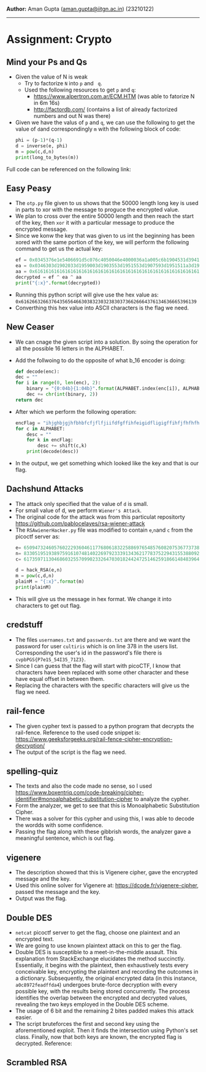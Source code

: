 **Author:** Aman Gupta (aman.gupta@iitgn.ac.in) (23210122)
*****************************************************************
# Assignment: Crypto

## Mind your Ps and Qs
- Given the value of N is weak
    - Try to factorize `N` into `p` and ` q`.
    - Used the following resources to get `p` and `q`:
        - https://www.alpertron.com.ar/ECM.HTM (was able to fatorize N in 6m 16s)
        - http://factordb.com/ (contains a list of already factorized numbers and out N was there)
- Given we have the valus of `p` and `q`, we can use the following to get the value of `d`and correspondingly `m` with the following block of code:
    ```python
    phi = (p-1)*(q-1)
    d = inverse(e, phi)
    m = pow(c,d,n)
    print(long_to_bytes(m))
     ```
Full code can be referenced on the following link: 

## Easy Peasy
- The `otp.py` file given to us shows that the 50000 length long key is used in parts to xor with the message to proguce the encrypted value.
- We plan to cross over the entire 50000 length and then reach the start of the key, then `xor` it with a particular message to produce the encrypted message.
- Since we konw the key that was given to us int the beginning has been xored with the same portion of the key, we will perform the following command to get us the actual key:
    ```python
    ef = 0x0345376e1e5406691d5c076c4050046e4000036a1a005c6b1904531d3941055d
    ea = 0x0346303d1902033d1959003d1903553d1951553d1907593d1951511a3d190505
    aa = 0x6161616161616161616161616161616161616161616161616161616161616161
    decrypted = ef ^ ea ^ aa
    print("{:x}".format(decrypted))
    ```
- Running this python script will give use the hex value as: `0x6162663266376435656466303832303238303736626664376134636665396139`
- Converthing this hex value into ASCII characters is the flag we need.

## New Ceaser
- We can cnage the given script into a solution. By soing the operation for all the possible 16 letters in the ALPHABET.
- Add the follwoing to do the opposite of what b_16 encoder is doing:
    ```python
    def decode(enc):
    dec = ""
    for i in range(0, len(enc), 2):
        binary = "{0:04b}{1:04b}".format(ALPHABET.index(enc[i]), ALPHABET.index(enc[i+1]))
        dec += chr(int(binary, 2))
    return dec
    ```
    
- After which we perform the following operation:
    ```python
    encFlag = "ihjghbjgjhfbhbfcfjflfjiifdfgffihfeigidfligigffihfjfhfhfhigfjfffjfeihihfdieiei"
    for c in ALPHABET:
	    desc = ""
	    for k in encFlag:
		    desc += shift(c,k)
	    print(decode(desc))
    ```
    
- In the output, we get something which looked like the key and that is our flag.

## Dachshund Attacks
- The attack only specified that the value of `d` is small.
- For small value of d, we perform `Wiener's Attack`.
- The original code for the attack was from this particulat repositorty https://github.com/pablocelayes/rsa-wiener-attack
- The `RSAwienerHacker.py` file was modified to contain `e`,`n`and `c` from the picoctf server as:
    ```python
    e= 65094732460576022293604611776806183225886976548576082075367737380579670217785287220856158758112315941996848460533502689179992929129419906724211509587806727714957247040633659416618643657505163866330539583946515822499783291503204621478299290904790131574085914664321130049207097299164500038141761618415726767199
    n= 83305195193897591610748140226979233391343621778375229431553880921446904222301031285487735514070217404068627567238953048247205485211578100374912885188228493889477538026786514289012529571988669762295294942876110854055949007177386023623765196857358433670605363057903777905993109373662092141796041728011617429201
    c= 61735971130468603255709902332647030182442472514625918661484839647168363448967986068177512889703042239964240927499776116803235319666806098005480238702074828313492060450640500932503149850270563159756019584356603170680944774948398797357658896007651732092778148464053397186996745735983649555582520845136129222387
    
    d = hack_RSA(e,n)
    m = pow(c,d,n)
    plainM = "{:x}".format(m)
    print(plainM)
    ```
- This will give us the message in hex format. We change it into characters to get out flag.

## credstuff
- The files `usernames.txt` and `passwords.txt` are there and we want the password for user `cultiris` which is on line 378 in the users list. Corresponding the user's id in the password's file there is `cvpbPGS{P7e1S_54I35_71Z3}`.
- Since I can guess that the flag will start with picoCTF, I know that characters have been replaced with some other character and these have equal offset in between them.
- Replacing the characters with the specific characters will give us the flag we need.

## rail-fence
- The given cypher text is passed to a python program that decrypts the rail-fence. Reference to the used code snippet is: https://www.geeksforgeeks.org/rail-fence-cipher-encryption-decryption/
- The output of the script is the flag we need.

## spelling-quiz
- The texts and also the code made no sense, so I used https://www.boxentriq.com/code-breaking/cipher-identifier#monoalphabetic-substitution-cipher to analyze the cypher. 
- Form the analyzer, we get to see that this is Monoalphabetic Substitution Cipher.
- There was a solver for this cypher and using this, I was able to decode the wordds with some confidence.
- Passing the flag along with these gibbrish words, the analyzer gave a meaningful sentence, which is out flag.

## vigenere
- The description showed that this is Vigenere cipher, gave the encrypted message and the key.
- Used this online solver for Vigenere at: https://dcode.fr/vigenere-cipher, passed the message and the key.
- Output was the flag.


## Double DES
- `netcat` picoctf server to get the flag, choose one plaintext and an encrypted text.
- We are going to use known plaintext attack on this to ger the flag.
- Double DES is susceptible to a meet-in-the-middle assault. This explanation from StackExchange elucidates the method succinctly. Essentially, it begins with the plaintext, then exhaustively tests every conceivable key, encrypting the plaintext and recording the outcomes in a dictionary. Subsequently, the original encrypted data (in this instance, `a0c8972feadffda4`) undergoes brute-force decryption with every possible key, with the results being stored concurrently. The process identifies the overlap between the encrypted and decrypted values, revealing the two keys employed in the Double DES scheme.
- The usage of 6 bit and the remaining 2 bites padded makes this attack easier.
- The script bruteforces the first and second key using the aforementioned exploit. Then it finds the intersection using Python's set class. Finally, now that both keys are known, the encrypted flag is decrypted. Reference: 

## Scrambled RSA


